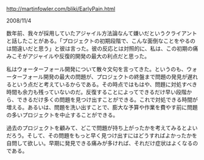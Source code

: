 http://martinfowler.com/bliki/EarlyPain.html

2008/11/4

数年前、我々が採用していたアジャイル方法論なんて嫌いだというクライアントと話したことがある。「プロジェクトの初期段階で、こんな面倒なことをやるのは間違いだと思う」と彼は言った。彼の反応とは対照的に、私は、この初期の痛みこそがアジャイルや反復的開発の最大の利点だと思った。

私はウォーターフォール開発について散々文句を言ってきた。というのも、ウォーターフォール開発の最大の問題が、プロジェクトの終盤まで問題の発見が遅れるという点だと考えているからである。その時点ではもはや、問題に対処すべき時間も余力も残っていないのだ。反復することによってできるだけ早い段階から、できるだけ多くの問題を見つけ出すことができる。これで対処できる時間が増える。あるいは、問題を洗い出すことで、膨大な予算や作業を費やす前に問題の多いプロジェクトを中止することができる。

過去のプロジェクトを顧みて、どこで問題が持ち上がったかを考えてみるとよいだろう。そして、その問題をもっと早く見つけ出すにはどうすればよかったかを自問して欲しい。早期に発見できる痛みが多ければ、それだけ症状はよくなるのである。
